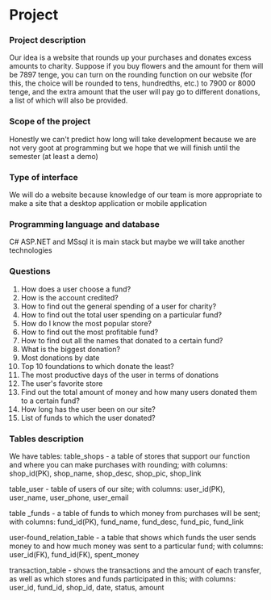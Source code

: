 # Project

### Project description
Our idea is a website that rounds up your purchases and donates excess amounts to charity. Suppose if you buy flowers and the amount for them will be 7897 tenge, you can turn on the rounding function on our website (for this, the choice will be rounded to tens, hundredths, etc.) to 7900 or 8000 tenge, and the extra amount that the user will pay go to different donations, a list of which will also be provided.

### Scope of the project
Honestly we can't predict how long will take development because we are not very goot at programming  but we hope that we will finish until the semester (at least a demo)

### Type of interface
We will do a website because knowledge of our team is more appropriate to make a site that a desktop application or mobile application

### Programming language and database
C# ASP.NET and MSsql it is main stack but maybe we will take another technologies

### Questions
1. How does a user choose a fund?
2. How is the account credited?
3. How to find out the general spending of a user for charity?
4. How to find out the total user spending on a particular fund?
5. How do I know the most popular store?
6. How to find out the most profitable fund?
7. How to find out all the names that donated to a certain fund?
8. What is the biggest donation?
9. Most donations by date
10. Top 10 foundations to which donate the least?
11. The most productive days of the user in terms of donations
12. The user's favorite store
13. Find out the total amount of money and how many users donated them to a certain fund?
14. How long has the user been on our site?
15. List of funds to which the user donated?

### Tables description
We have tables:
table_shops - a table of stores that support our function and where you can make purchases with rounding; with columns: shop_id(PK), shop_name, shop_desc, shop_pic, shop_link

table_user - table of users of our site; with columns: user_id(PK), user_name, user_phone, user_email

table _funds - a table of funds to which money from purchases will be sent; with columns: fund_id(PK), fund_name, fund_desc, fund_pic, fund_link

user-found_relation_table - a table that shows which funds the user sends money to and how much money was sent to a particular fund; with columns: user_id(FK),  fund_id(FK), spent_money

transaction_table - shows the transactions and the amount of each transfer, as well as which stores and funds participated in this; with columns: user_id,  fund_id, shop_id, date, status, amount


